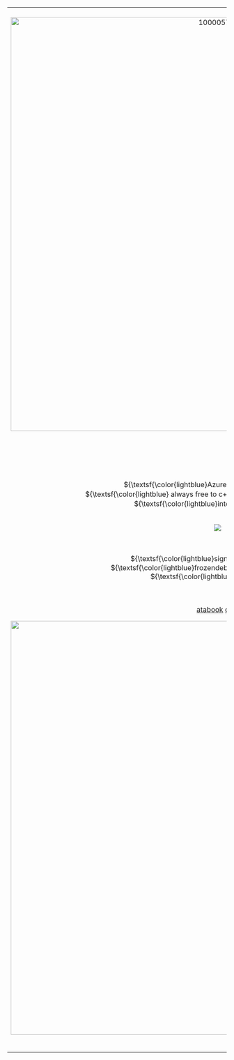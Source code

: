<table border="0">
     <tr>
       <td>
         <br>

<div align="center">
   
 
<img width="950" height="auto" alt="1000057047" src="https://github.com/user-attachments/assets/b2d00194-c2b4-4ebd-b44c-fd55bcfd29cc" />

  
<img src="https://github.com/user-attachments/assets/65de23ca-5375-41e1-8cb6-4bfa643ee139" align="right" width="55%"></a>


  <br>  <br>  <br>  <br>




           
<p align="center">
   ${\textsf{\color{lightblue}Azure or nyuyu ⸝ xe/he/they }}$<br>
    ${\textsf{\color{lightblue} always free to c+h ⸝ int unless alias said otherwise .}}$ <br>
         ${\textsf{\color{lightblue}interbinary ⸝ bisexual !}}$ <br>
        

 <br>

<p align="center"> 
  <p align="center"><img src="https://komarev.com/ghpvc/?username=bnuuyyu&color=78A3C3&plastic&label=⠀FROZEN+;⠀"></img></p>
 <br>
 
<p align="center">
   ${\textsf{\color{lightblue}sign my ata 4 a cookie ⸝  }}$<br>
    ${\textsf{\color{lightblue}frozendebt and azuretime enthusiast}}$ <br>
    ${\textsf{\color{lightblue}mili listener .}}$ <br>
 <br><br>


<a href="https://medkit.atabook.org"> atabook</a> <a href="https://aesvic.straw.page">crrd</a> 

 <img src="https://github.com/user-attachments/assets/85ddaa90-46f0-41dd-b554-4bb163900b25" width="950" height="auto" ></a>


</h5>

 <br>
    </td>
  </tr>
</table>
